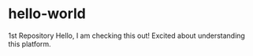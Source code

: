 # hello-world
1st Repository
Hello, I am checking this out!  Excited about understanding this platform.
